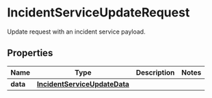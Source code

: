 

# IncidentServiceUpdateRequest

Update request with an incident service payload.

## Properties

Name | Type | Description | Notes
------------ | ------------- | ------------- | -------------
**data** | [**IncidentServiceUpdateData**](IncidentServiceUpdateData.md) |  | 



